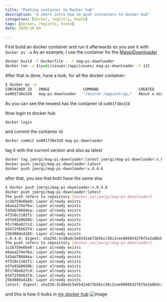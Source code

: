 ```yaml
---
title: "Pushing container to Docker hub"
description: "a short intro how to push containers to docker hub"
categories: [docker, registry, howto]
tags: [docker, registry, howto]
date: 2020-10-04

---
```


First build an docker container and run it afterwards so you see it with `docker ps -a`
As an example, I use the container for the [MagpiDownloader](https://github.com/joergi/MagPiDownloader)
```bash
docker build -f Dockerfile . -t mag-pi-downloader
docker run -v $(pwd)/issues:/app/issues/ mag-pi-downloader -f 131
```

After that is done, have a look, for all the docker container:
```bash
$ docker ps -a
CONTAINER ID   IMAGE               COMMAND                  CREATED              STATUS                          PORTS     NAMES
ea901f38e328   mag-pi-downloader   "/bin/sh /app/entryp…"   About a minute ago   Exited (0) About a minute ago             exciting_feistel
```

As you can see the newest has the container id `ea901f38e328`

Now login to docker hub

```bash
docker login
```

and commit the container id
```bash
docker commit ea901f38e328 mag-pi-downloader
```

tag it with the current version and also as latest
```bash
docker tag joergi/mag-pi-downloader:latest joergi/mag-pi-downloader:v.0.4.6
docker push joergi/mag-pi-downloader:latest
docker push joergi/mag-pi-downloader:v.0.4.6
```

after that, you see that both have the same sha:
```bash
$ docker push joergi/mag-pi-downloader:v.0.4.6
docker push joergi/mag-pi-downloader:latest
The push refers to repository [docker.io/joergi/mag-pi-downloader]
1c1b759e6be0: Layer already exists 
e6aea274ef6a: Layer already exists 
543eb78604ea: Layer already exists 
4f310c1102f1: Layer already exists 
e57e91b0668b: Layer already exists 
9fc74be027cd: Layer already exists 
b5472f656374: Layer already exists 
256d88da4185: Layer already exists 
v.0.4.6: digest: sha256:3cd8adc5eb542a673b56cc56c2cee8898542f6f5e2a0bdca88950d65fb24ed13 size: 2194
The push refers to repository [docker.io/joergi/mag-pi-downloader]
1c1b759e6be0: Layer already exists 
e6aea274ef6a: Layer already exists 
543eb78604ea: Layer already exists 
4f310c1102f1: Layer already exists 
e57e91b0668b: Layer already exists 
9fc74be027cd: Layer already exists 
b5472f656374: Layer already exists 
256d88da4185: Layer already exists 
latest: digest: sha256:3cd8adc5eb542a673b56cc56c2cee8898542f6f5e2a0bdca88950d65fb24ed13 size: 2194
```

and this is how it looks in [my docker hub](https://hub.docker.com/repository/docker/joergi/mag-pi-downloader/tags?page=1&ordering=last_updated)
![image](https://github.com/joergi/blog/assets/1439809/1fd77b3b-0542-4519-99e4-57a3c0b97933)

